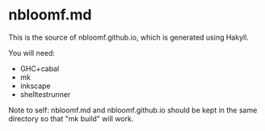 # nbloomf.md

This is the source of nbloomf.github.io, which is generated using Hakyll.

You will need:

* GHC+cabal
* mk
* inkscape
* shelltestrunner

Note to self: nbloomf.md and nbloomf.github.io should be kept in the same directory so that "mk build" will work.
